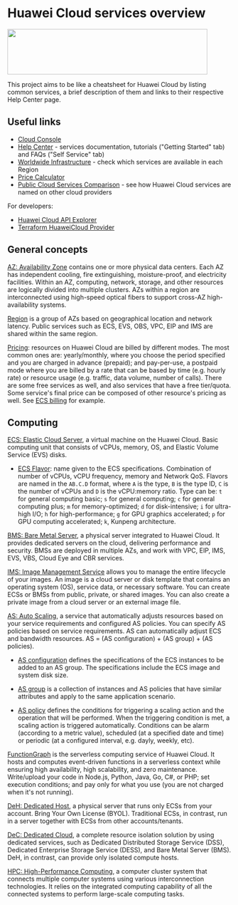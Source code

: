 # Huawei Cloud services overview

<a href="https://www.huaweicloud.com/intl/en-us/"><img width="450px" height="102px" src="https://console-static.huaweicloud.com/static/authui/20210202115135/public/custom/images/logo-en.svg"></a>

This project aims to be like a cheatsheet for Huawei Cloud by listing common
services, a brief description of them and links to their respective Help Center
page.

## Useful links

- [Cloud Console][console]
- [Help Center][help-center] - services documentation, tutorials ("Getting
  Started" tab) and FAQs ("Self Service" tab)
- [Worldwide Infrastructure][worldwide-infra] - check which services are
  available in each Region
- [Price Calculator][calculator]
- [Public Cloud Services Comparison][cloud-compare] - see how Huawei Cloud
  services are named on other cloud providers

For developers:

- [Huawei Cloud API Explorer][api-explorer]
- [Terraform HuaweiCloud Provider][terraform-provider]

## General concepts

[AZ: Availability Zone][region-az] contains one or more physical data centers.
Each AZ has independent cooling, fire extinguishing, moisture-proof, and
electricity facilities. Within an AZ, computing, network, storage, and other
resources are logically divided into multiple clusters. AZs within a region are
interconnected using high-speed optical fibers to support cross-AZ
high-availability systems.

[Region][region-az] is a group of AZs based on geographical location and
network latency. Public services such as ECS, EVS, OBS, VPC, EIP and IMS are
shared within the same region.

[Pricing][pricing]: resources on Huawei Cloud are billed by different
modes. The most common ones are: yearly/monthly, where you choose the period
specified and you are charged in advance (prepaid); and pay-per-use, a postpaid
mode where you are billed by a rate that can be based by time (e.g. hourly
rate) or resource usage (e.g. traffic, data volume, number of calls). There are
some free services as well, and also services that have a free tier/quota.
Some service's final price can be composed of other resource's pricing as well.
See [ECS billing][ecs-billing] for example.

## Computing

[ECS: Elastic Cloud Server][ecs], a virtual machine on the Huawei Cloud. Basic
computing unit that consists of vCPUs, memory, OS, and Elastic Volume Service
(EVS) disks.

- [ECS Flavor][ecs-flavor]: name given to the ECS specifications. Combination
of number of vCPUs, vCPU frequency, memory and Network QoS. Flavors are named
in the `AB.C.D` format, where `A` is the type, `B` is the type ID, `C` is the
number of vCPUs and `D` is the vCPU:memory ratio. Type can be: `t` for general
computing basic; `s` for general computing; `c` for general computing plus;
`m` for memory-optimized; `d` for disk-intensive; `i` for ultra-high I/O; `h`
for high-performance; `g` for GPU graphics accelerated; `p` for GPU computing
accelerated; `k`, Kunpeng architecture.

[BMS: Bare Metal Server][bms], a physical server integrated to Huawei Cloud. It
provides dedicated servers on the cloud, delivering performance and security.
BMSs are deployed in multiple AZs, and work with VPC, EIP, IMS, EVS, VBS,
Cloud Eye and CBR services.

[IMS: Image Management Service][ims] allows you to manage the entire lifecycle
of your images. An image is a cloud server or disk template that contains an
operating system (OS), service data, or necessary software. You can create ECSs
or BMSs from public, private, or shared images. You can also create a private
image from a cloud server or an external image file.

[AS: Auto Scaling][as], a service that automatically adjusts resources based on
your service requirements and configured AS policies. You can specify AS
policies based on service requirements. AS can automatically adjust ECS and
bandwidth resources. AS = (AS configuration) + (AS group) + (AS policies).

- [AS configuration][as-config] defines the specifications of the ECS instances
to be added to an AS group. The specifications include the ECS image and system
disk size.

- [AS group][as-group] is a collection of instances and AS policies that have
similar attributes and apply to the same application scenario.

- [AS policy][as-policy] defines the conditions for triggering a scaling action
and the operation that will be performed. When the triggering condition is met,
a scaling action is triggered automatically. Conditions can be alarm (according
to a metric value), scheduled (at a specified date and time) or periodic (at a
configured interval, e.g. dayly, weekly, etc).

[FunctionGraph][functiongraph] is the serverless computing service of Huawei
Cloud. It hosts and computes event-driven functions in a serverless context
while ensuring high availability, high scalability, and zero maintenance.
Write/upload your code in Node.js, Python, Java, Go, C#, or PHP; set execution
conditions; and pay only for what you use (you are not charged when it's not
running).

[DeH: Dedicated Host][deh], a physical server that runs only ECSs from your
account. Bring Your Own License (BYOL). Traditional ECSs, in contrast, run in
a server together with ECSs from other accounts/tenants.

[DeC: Dedicated Cloud][dec], a complete resource isolation solution by using
dedicated services, such as Dedicated Distributed Storage Service (DSS),
Dedicated Enterprise Storage Service (DESS), and Bare Metal Server (BMS). DeH,
in contrast, can provide only isolated compute hosts.

[HPC: High-Performance Computing][hpc], a computer cluster system that connects
multiple computer systems using various interconnection technologies. It relies
on the integrated computing capability of all the connected systems to perform
large-scale computing tasks.

[gh-page]: <https://gutierrezps.github.io/huaweicloud-services-overview>
[console]: <https://console-intl.huaweicloud.com/console/?locale=en-us>
[help-center]: <https://support.huaweicloud.com/intl/en-us/index.html>
[worldwide-infra]: <https://www.huaweicloud.com/intl/en-us/global/>
[calculator]: <https://www.huaweicloud.com/intl/en-us/pricing/index.html>
[cloud-compare]: <https://comparecloud.in/>
[api-explorer]: <https://apiexplorer.developer.intl.huaweicloud.com/apiexplorer/doc>
[terraform-provider]: <https://github.com/huaweicloud/terraform-provider-huaweicloud>
[region-az]: <https://support.huaweicloud.com/intl/en-us/usermanual-iaas/en-us_topic_0184026189.html>
[pricing]: <https://www.huaweicloud.com/intl/en-us/product/price.html>
[ecs-billing]: <https://support.huaweicloud.com/intl/en-us/productdesc-ecs/ecs_01_0065.html>
[ecs]: <https://support.huaweicloud.com/intl/en-us/ecs/index.html>
[ecs-flavor]: <https://support.huaweicloud.com/intl/en-us/productdesc-ecs/en-us_topic_0035470096.html>
[bms]: <https://support.huaweicloud.com/intl/en-us/bms/index.html>
[ims]: <https://support.huaweicloud.com/intl/en-us/ims/index.html>
[as]: <https://support.huaweicloud.com/intl/en-us/as/index.html>
[as-config]: <https://support.huaweicloud.com/intl/en-us/usermanual-as/en-us_topic_0042018362.html>
[as-group]: <https://support.huaweicloud.com/intl/en-us/usermanual-as/en-us_topic_0042018368.html>
[as-policy]: <https://support.huaweicloud.com/intl/en-us/usermanual-as/en-us_topic_2019013003.html>
[functiongraph]: <https://support.huaweicloud.com/intl/en-us/functiongraph/index.html>
[deh]: <https://support.huaweicloud.com/intl/en-us/deh/index.html>
[dec]: <https://support.huaweicloud.com/intl/en-us/deh_faq/deh_faq_0007.html>
[hpc]: <https://support.huaweicloud.com/intl/en-us/usermanual-hpc/hpc_01_0002.html>
